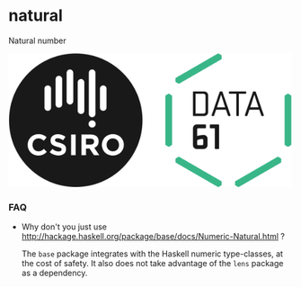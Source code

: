 # natural

Natural number

![CSIRO's Data61 Logo](https://raw.githubusercontent.com/qfpl/assets/master/data61-transparent-bg.png)

### FAQ

* Why don't you just use http://hackage.haskell.org/package/base/docs/Numeric-Natural.html ?

  The `base` package integrates with the Haskell numeric type-classes, at the cost of safety. It also does not take advantage of the `lens` package as a dependency.
  
